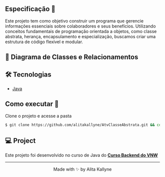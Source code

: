 ## Especificação 📝
 Este projeto tem como objetivo construir um programa que gerencie informações essenciais sobre colaboradores e seus benefícios. Utilizando conceitos fundamentais de programação orientada a objetos, como classe abstrata, herança, encapsulamento e especialização, buscamos criar uma estrutura de código flexível e modular.

## 📝 Diagrama de Classes e Relacionamentos

## 🛠  Tecnologias
- [Java](https://docs.oracle.com/en/java/javase/17/docs/api/index.html)

##  Como executar 🚀 
Clone o projeto e acesse a pasta

```bash
$ git clone https://github.com/alitakallyne/AtvClasseAbstrata.git && cd AtvClasseAbstrata
```
## 💻 Project

Este projeto foi desenvolvido no curso de Java do **[Curso Backend do VNW](https://vainaweb.com.br/)**


---

<p align="center">Made with ✨  by Alita Kallyne</p>
